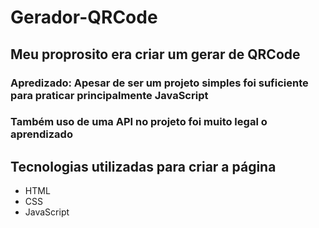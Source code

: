 <h1>Gerador-QRCode</h1>
<h2>Meu proprosito era criar um gerar de QRCode</h2>
<h3>Apredizado: Apesar de ser um projeto simples foi suficiente para praticar principalmente JavaScript</h3>
<h3>Também uso de uma API no projeto foi muito legal o aprendizado</h3>

## Tecnologias utilizadas para criar a página
  * HTML
  * CSS
  * JavaScript

 
